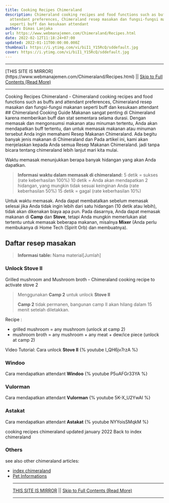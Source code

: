 ```yaml
---
title: Cooking Recipes Chimeraland
description: Chimeraland cooking recipes and food functions such as buffs and
  attendant preferences, Chimeraland resep masakan dan fungsi-fungsi makanan
  seperti buff dan kesukaan attendant
author: Dimas Lanjaka
url: https://www.webmanajemen.com/Chimeraland/Recipes.html
date: 2022-02-12T11:18:24+07:00
updated: 2022-01-11T00:00:00.000Z
thumbnail: https://i.ytimg.com/vi/biI1_Y15RcQ/sddefault.jpg
cover: https://i.ytimg.com/vi/biI1_Y15RcQ/sddefault.jpg
---
```


<hr/> [THIS SITE IS MIRROR](https://www.webmanajemen.com/Chimeraland/Recipes.html) || <a href="https://www.webmanajemen.com/Chimeraland/Recipes.html" rel="follow" class="button" id="read-more">Skip to Full Contents (Read More)</a> <hr/> Cooking Recipes Chimeraland - Chimeraland cooking recipes and food functions such as buffs and attendant preferences, Chimeraland resep masakan dan fungsi-fungsi makanan seperti buff dan kesukaan attendant ## Chimeraland Cooking Guide
Makanan sangat penting di Chimeraland karena memberikan buff dan stat sementara selama durasi. Dengan memasak dan mengonsumsi makanan atau minuman tertentu, Anda akan mendapatkan buff tertentu, dan untuk memasak makanan atau minuman tersebut Anda ingin memahami Resep Makanan Chimeraland.
Ada begitu banyak jenis makanan di Chimeraland dan Pada artikel ini, kami akan menjelaskan kepada Anda semua Resep Makanan Chimeraland. jadi tanpa bicara tentang chimeraland lebih lanjut mari kita mulai.

Waktu memasak menunjukkan berapa banyak hidangan yang akan Anda dapatkan.

> **Informasi waktu dalam memasak di chimeraland:**
> 5 detik = sukses (rate keberhasilan 100%)
> 10 detik = Anda akan mendapatkan 2 hidangan, yang mungkin tidak sesuai keinginan Anda (rate keberhasilan 50%)
> 15 detik = gagal (rate keberhasilan 10%)

Untuk waktu memasak. Anda dapat membatalkan sebelum memasak selesai jika Anda tidak ingin lebih dari satu hidangan (10 detik atau lebih), tidak akan dikenakan biaya apa pun. Pada dasarnya, Anda dapat memasak makanan di **Camp** dan **Stove**, tetapi Anda mungkin memerlukan alat tertentu untuk memasak beberapa makanan, misalnya **Mixer** (Anda perlu membukanya di Home Tech (Spirit Orb) dan membuatnya).

## Daftar resep masakan

> **Informasi table:**
> Nama material[Jumlah]







### Unlock Stove II
Grilled mushroom and Mushroom broth - Chimeraland cooking recipe to activate stove 2

> Menggunakan **Camp 2** untuk unlock **Stove II**
>
> **Camp 2** tidak permanen, bangunan camp II akan hilang dalam 15 menit setelah diletakkan.

Recipe :
- grilled mushroom = any mushroom (unlock at camp 2)
- mushroom broth = any mushroom + any meat + dew/ice piece (unlock at camp 2)

Video Tutorial:
Cara unlock **Stove II**
{% youtube I_QH6jv7rzA %}

### Windoo
Cara mendapatkan attendant **Windoo**
{% youtube P5uAFGr33YA %}

### Vulorman
Cara mendapatkan attendant **Vulorman**
{% youtube 5K-X_U2YwAI %}

### Astakat
Cara mendapatkan attendant **Astakat**
{% youtube NYYoisSMqkM %}

cooking recipes chimeraland updated january 2022 Back to index chimeraland

### Others
see also other chimeraland articles:
- [index chimeraland](index.md)
- [Pet Informations](Pets.md) <hr/> [THIS SITE IS MIRROR](https://www.webmanajemen.com/Chimeraland/Recipes.html) || <a href="https://www.webmanajemen.com/Chimeraland/Recipes.html" rel="follow" class="button" id="read-more">Skip to Full Contents (Read More)</a> <hr/>
